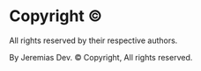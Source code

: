 #                                        Copyright ©

All rights reserved by their respective authors. 

By Jeremias Dev. © Copyright,
All rights reserved.
